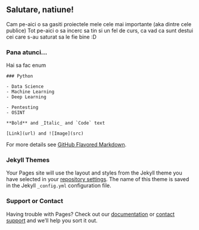 ## Salutare, natiune!

Cam pe-aici o sa gasiti proiectele mele cele mai importante (aka dintre cele publice)
Tot pe-aici o sa incerc sa tin si un fel de curs, ca vad ca sunt destui cei care s-au saturat sa le fie bine :D

### Pana atunci...

Hai sa fac enum

```
### Python

- Data Science
- Machine Learning
- Deep Learning

- Pentesting
- OSINT

**Bold** and _Italic_ and `Code` text

[Link](url) and ![Image](src)
```

For more details see [GitHub Flavored Markdown](https://guides.github.com/features/mastering-markdown/).

### Jekyll Themes

Your Pages site will use the layout and styles from the Jekyll theme you have selected in your [repository settings](https://github.com/danmusetoiu/dan/settings). The name of this theme is saved in the Jekyll `_config.yml` configuration file.

### Support or Contact

Having trouble with Pages? Check out our [documentation](https://help.github.com/categories/github-pages-basics/) or [contact support](https://github.com/contact) and we’ll help you sort it out.
